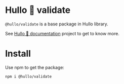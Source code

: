 # Hullo 👋 validate

`@hullo/validate` is a base package in Hullo library.

See [Hullo 👋 documentation](https://hullo.dev/hullo-validate/intro) project to get to know more.

# Install

Use npm to get the package:

```
npm i @hullo/validate
```
